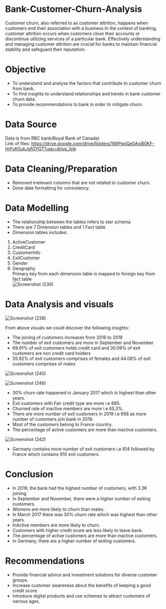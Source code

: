 # Bank-Customer-Churn-Analysis  

Customer churn, also referred to as customer attrition, happens when customers end their association with a business.In the context of banking, customer attrition occurs when customers close their accounts or discontinue utilizing services of a particular bank. Effectively understanding and managing customer attrition are crucial for banks to maintain financial stability and safeguard their reputation.
# Objective
* To understand and analyse the factors that contribute to customer churn from bank.
* To find insights to understand relationships and trends in bank customer churn data.
* To provide recommendations to bank in order to mitigate churn.

# Data Source
Data is from RBC bank(Royal Bank of Canada)  
Link of files: https://drive.google.com/drive/folders/1WlPwjiQe0AsjB0KF-HrFyK5ukJgfGYGT?usp=drive_link

# Data Cleaning/Preparation
* Removed irrelevant columns that are not related to customer churn.
* Done date formatting for consistency.

# Data Modelling
* The relationship between the tables refers to star schema
* There are 7 Dimension tables and 1 Fact table
* Dimension tables includes:
1. ActiveCustomer  
2. CreditCard  
3. CustomerInfo  
4. ExitCustomer  
5. Gender  
6. Geography  
Primary key from each dimension table is mapped to foreign key from fact table    
![Screenshot (230)](https://github.com/nishidha89/Bank-Customer-Churn-Analysis-using-PowerBI/assets/78490621/1f663c7f-9eb0-402e-8546-c49cb5dcf47d)


# Data Analysis and visuals
![Screenshot (238)](https://github.com/nishidha89/Bank-Customer-Churn-Analysis-using-PowerBI/assets/78490621/98715ce5-aa8c-4a0e-bf7a-b7d322c038ff)

From above visuals we could discover the following insights:    
* The joining of customers increases from 2016 to 2019  
* The number of exit customers are more in September and November  
* 69.91% of exit customers holds credit card and 30.09% of exit customers are non credit card holders  
* 55.92% of exit customers comprises of females and 44.08% of exit customers comprises of males  
 

![Screenshot (240)](https://github.com/nishidha89/Bank-Customer-Churn-Analysis-using-PowerBI/assets/78490621/fab91f2a-6158-4ff4-b70a-93473d7884eb)

![Screenshot (246)](https://github.com/nishidha89/Bank-Customer-Churn-Analysis-using-PowerBI/assets/78490621/6c6961ee-ab11-47ef-b315-c44b961378a5)


* 30% churn rate happened in January 2017 which is highest than other years.    
* Exit customers with Fair credit type are more i.e 685.  
* Churned rate of inactive members are more i.e 65.3%.  
* There are more number of exit customers in 2019 i.e 658 as more number of customers join bank in 2019.  
* Most of the customers belong to France country.
* The percentage of active customers are more than inactive customers.  


![Screenshot (242)](https://github.com/nishidha89/Bank-Customer-Churn-Analysis-using-PowerBI/assets/78490621/88add2a3-0a79-471d-8b7a-89050b88e8aa)

* Germany contains more number of exit customers i.e 814 followed by France which contains 810 exit customers.  

# Conclusion  
* In 2019, the bank had the highest number of customers, with 3.3K joining.  
* In September and November, there were a higher number of exiting customers.  
* Womens are more likely to churn than males.  
* In March 2017 there was 30% churn rate which was highest than other years.    
* InActive members are more likely to churn.    
* Customers with higher credit score are less likely to leave bank.    
* The percentage of active customers are more than inactive customers.   
* In Germany, there are a higher number of exiting customers.    

# Recommendations
* Provide financial advice and investment solutions for diverse customer groups.  
* Increase customer awareness about the benefits of keeping a good credit score.  
* Introduce digital products and use schemes to attract customers of various ages.  


